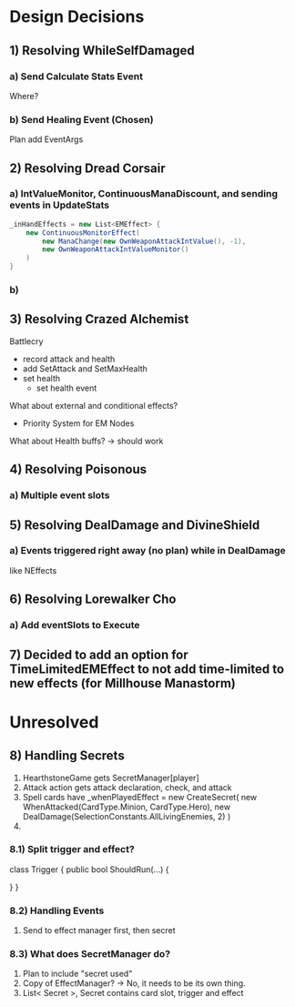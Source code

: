 # Design Decisions

## 1) Resolving WhileSelfDamaged

### a) Send Calculate Stats Event

Where?

### b) Send Healing Event (Chosen)

Plan add EventArgs

## 2) Resolving Dread Corsair

### a) IntValueMonitor, ContinuousManaDiscount, and sending events in UpdateStats

```C#
_inHandEffects = new List<EMEffect> {
	new ContinuousMonitorEffect(
		new ManaChange(new OwnWeaponAttackIntValue(), -1),
		new OwnWeaponAttackIntValueMonitor()
	)
}
```

### b) 

## 3) Resolving Crazed Alchemist

Battlecry

- record attack and health
- add SetAttack and SetMaxHealth
- set health
  - set health event

What about external and conditional effects?

- Priority System for EM Nodes

What about Health buffs? -> should work

## 4) Resolving Poisonous

### a) Multiple event slots

## 5) Resolving DealDamage and DivineShield

### a) Events triggered right away (no plan) while in DealDamage

like NEffects

## 6) Resolving Lorewalker Cho

### a) Add eventSlots to Execute

## 7) Decided to add an option for TimeLimitedEMEffect to not add time-limited to new effects (for Millhouse Manastorm)





# Unresolved

## 8) Handling Secrets

1) HearthstoneGame gets SecretManager[player]
2) Attack action gets attack declaration, check, and attack
3) Spell cards have _whenPlayedEffect = new CreateSecret(
     new WhenAttacked(CardType.Minion, CardType.Hero),
	 new DealDamage(SelectionConstants.AllLivingEnemies, 2)
   )
4) 

### 8.1) Split trigger and effect?

class Trigger {
  public bool ShouldRun(...) {
    
  }
}

### 8.2) Handling Events

1) Send to effect manager first, then secret

### 8.3) What does SecretManager do?

1) Plan to include "secret used"
2) Copy of EffectManager? -> No, it needs to be its own thing.
3) List< Secret >, Secret contains card slot, trigger and effect
